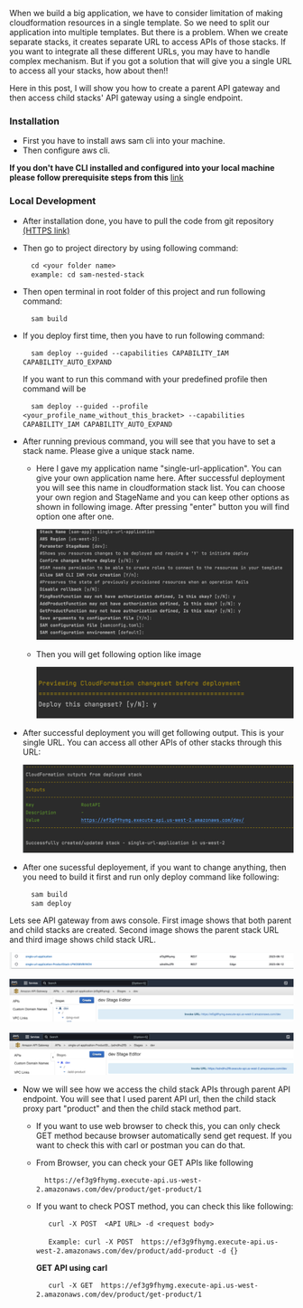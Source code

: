 When we build a big application, we have to consider limitation of making cloudformation resources in a single template. So we need to split our application into multiple templates. But there is a problem. When we create separate stacks, it creates separate URL to access APIs of those stacks. If you want to integrate all these different URLs, you may have to handle complex mechanism. But if you got a solution that will give you a single URL to access all your stacks, how about then!!

Here in this post, I will show you how to create a parent API gateway and then access child stacks' API gateway using a single endpoint. 

### Installation
- First you have to install aws sam cli into your machine. 
- Then configure aws cli.

**If you don't have CLI installed and configured into your local machine please follow prerequisite steps from this** [link](https://medium.com/@farzanajuthi08/how-to-make-an-application-using-serverless-application-model-sam-and-python-937415d38a44)

### Local Development

- After installation done, you have to pull the code from git repository [(HTTPS link)](https://github.com/farzana-juthi/sam-nested-stack.git)
- Then go to project directory by using following command:
  ```
    cd <your folder name>
    example: cd sam-nested-stack
  ```

- Then open terminal in root folder of this project and run following command:
  ```
    sam build
  ```
- If you deploy first time, then you have to run following command:
  ```
    sam deploy --guided --capabilities CAPABILITY_IAM CAPABILITY_AUTO_EXPAND
  ```
  If you want to run this command with your predefined profile then command will be 
  ```
    sam deploy --guided --profile <your_profile_name_without_this_bracket> --capabilities CAPABILITY_IAM CAPABILITY_AUTO_EXPAND
  ```
- After running previous command, you will see that you have to set a stack name. Please give a unique stack name. 

  - Here I gave my application name "single-url-application". You can give your own application name here. After successful deployment you will see this name in cloudformation stack list. You can choose your own region and StageName and you can keep other options as shown in following image. After pressing "enter" button you will find option one after one.
  
    ![Alt text](readme_images/image-1.png)
  
  - Then you will get following option like image
    
    ![Alt text](readme_images/image-2.png)
  
- After successful deployment you will get following output. This is your single URL. You can access all other APIs of other stacks through this URL:
  
    ![Alt text](readme_images/image-3.png)

- After one sucessful deployement, if you want to change anything, then you need to build it first and run only deploy command like following:
  ```
    sam build
    sam deploy
  ```

Lets see API gateway from aws console. First image shows that both parent and child stacks are created. Second image shows the parent stack URL and third image shows child stack URL.
  
   ![Alt text](readme_images/image-4.png)
   
   ![Alt text](readme_images/image-5.png)

   ![Alt text](readme_images/image-6.png)

- Now we will see how we access the child stack APIs through parent API endpoint. You will see that I used parent API url, then the child stack proxy part "product" and then the child stack method part.

  - If you want to use web browser to check this, you can only check GET method because browser automatically send get request. If you want to check this with carl or postman you can do that.
  
  - From Browser, you can check your GET APIs like following
   
    ```
      https://ef3g9fhymg.execute-api.us-west-2.amazonaws.com/dev/product/get-product/1
    ```
    
  - If you want to check POST method, you can check this like following:
  
    ```
       curl -X POST  <API URL> -d <request body>

       Example: curl -X POST  https://ef3g9fhymg.execute-api.us-west-2.amazonaws.com/dev/product/add-product -d {}
    ```
    
    **GET API using carl**
    
    ```
       curl -X GET  https://ef3g9fhymg.execute-api.us-west-2.amazonaws.com/dev/product/get-product/1
    ```